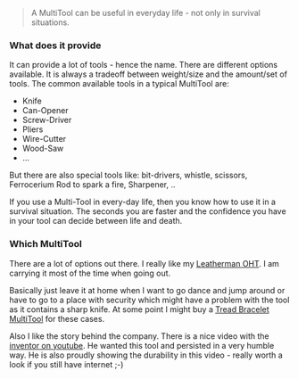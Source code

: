 > A MultiTool can be useful in everyday life - not only in survival situations.

### What does it provide

It can provide a lot of tools - hence the name. There are different options available. It is always a tradeoff between weight/size and the amount/set of tools.
The common available tools in a typical MultiTool are:

* Knife
* Can-Opener
* Screw-Driver
* Pliers
* Wire-Cutter
* Wood-Saw
* ...

But there are also special tools like: bit-drivers, whistle, scissors, Ferrocerium Rod to spark a fire, Sharpener, ..

If you use a Multi-Tool in every-day life, then you know how to use it in a survival situation. The seconds you are faster and the confidence you have in your tool can decide between life and death.

### Which MultiTool

There are a lot of options out there. I really like my [Leatherman OHT](OHTMultiTool).
I am carrying it most of the time when going out.

Basically just leave it at home when I want to go dance and jump around or have to go to a place with security which might have a problem with the tool as it contains a sharp knife. At some point I might buy a [Tread Bracelet MultiTool](TreadMultiTool) for these cases.

Also I like the story behind the company. There is a nice video with the [inventor on youtube](https://www.youtube.com/watch?v=QJwyIF4VBTk). He wanted this tool and persisted in a very humble way. He is also proudly showing the durability in this video - really worth a look if you still have internet ;-)

